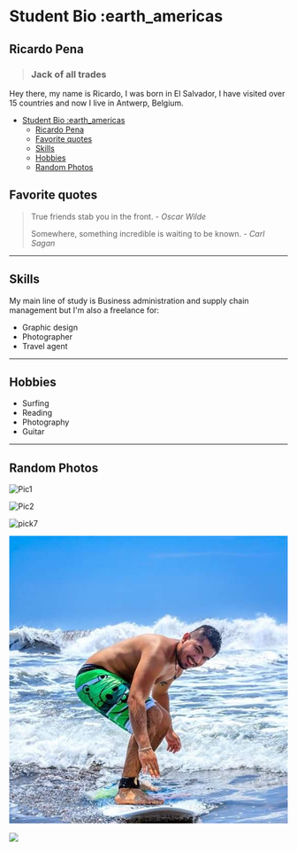 # Student Bio :earth_americas

## Ricardo Pena

> ### Jack of all trades

Hey there, my name is Ricardo, I was born in El Salvador, I have visited over 15
countries and now I live in Antwerp, Belgium.

- [Student Bio :earth_americas](#student-bio-earth_americas)
  - [Ricardo Pena](#ricardo-pena)
  - [Favorite quotes](#favorite-quotes)
  - [Skills](#skills)
  - [Hobbies](#hobbies)
  - [Random Photos](#random-photos)

## Favorite quotes

> True friends stab you in the front. - _Oscar Wilde_
>
> Somewhere, something incredible is waiting to be known. - _Carl Sagan_

---

## Skills

My main line of study is Business administration and supply chain management but
I'm also a freelance for:

- Graphic design
- Photographer
- Travel agent

---

## Hobbies

- Surfing
- Reading
- Photography
- Guitar

---

## Random Photos

![Pic1](./assets/pic2.jpg)

![Pic2](./assets/pic4.jpg)

![pick7](./assets/pic7.jpg)

![rick](./assets/rick.jpg)

<img src="student-bios/assets/rick.jpg">
